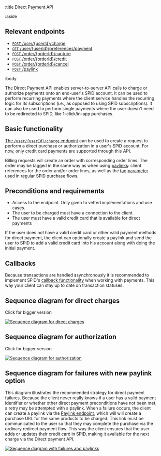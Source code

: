 :title Direct Payment API

:aside

## Relevant endpoints

- [`POST` /user/{userId}/charge](/endpoints/POST/user/{userId}/charge/)
- [`GET` /user/{userId}/preferences/payment](/endpoints/GET/user/{userId}/preferences/payment/)
- [`POST` /order/{orderId}/capture](/endpoints/POST/order/{orderId}/capture/)
- [`POST` /order/{orderId}/credit](/endpoints/POST/order/{orderId}/credit/)
- [`POST` /order/{orderId}/cancel](/endpoints/POST/order/{orderId}/cancel/)
- [`POST` /paylink](/endpoints/POST/paylink/)

:body

The Direct Payment API enables server-to-server API calls to charge or authorize
payments onto an end-user's SPiD account. It can be used to perform recurring
payments where the client service handles the recurring logic for its
subscriptions (i.e., as opposed to using SPiD subscriptions). It can also be
used to perform single payments where the user doesn't need to be redirected to
SPiD, like 1-click/in-app purchases.

## Basic functionality

[The `/user/{userId}/charge` endpoint](/endpoints/POST/user/{userId}/charge/)
can be used to create a request to perform a direct purchase or authorization in
a user's SPiD account. For now, only credit card payments are supported through
this API.

Billing requests will create an order with corresponding order lines. The order
may be tagged in the same way as when using [paylinks](/paylink-api/): client
references for the order and/or order lines, as well as the
[tag parameter](http://localhost:3000/tracking-parameters/) used in regular SPiD
purchase flows.

## Preconditions and requirements

* Access to the endpoint. Only given to vetted implementations and use cases.
* The user to be charged must have a connection to the client.
* The user must have a valid credit card that is available for direct payments

If the user does not have a valid credit card or other valid payment methods for
direct payment, the client can optionally create a paylink and send the user to
SPiD to add a valid credit card into his account along with doing the initial
payment.

## Callbacks

Because transactions are handled asynchronously it is recommended to implement
SPiD's [callback functionality](/callbacks/) when working with payments. This
way your client can stay up to date on transaction statuses.

## Sequence diagram for direct charges

Click for bigger version

[![Sequence diagram for direct charges](/images/direct_payment_api_flow_direct.png)](/images/direct_payment_api_flow_direct.png)

## Sequence diagram for authorization

Click for bigger version

[![Sequence diagram for authorization](/images/direct_payment_api_flow_authorize.png)](/images/direct_payment_api_flow_authorize.png)

## Sequence diagram for failures with new paylink option

This diagram illustrates the recommended strategy for direct payment failures.
Because the client never really knows if a user has a valid payment identifier
or whether other direct payment preconditions have not been met, a retry may be
attempted with a paylink. When a failure occurs, the client can create a paylink
via the [Paylink endpoint](/endpoints/POST/paylink/), which will will create a
purchase URL for the same products to be charged. This link must be communicated
to the user so that they may complete the purchase via the ordinary redirect
payment flow. This way the client ensures that the user adds or updates their
credit card in SPiD, making it available for the next charge via the Direct
payment API.

[![Sequence diagram with failures and paylinks](/images/direct_payment_paylink.png)](/images/direct_payment_paylink.png)
